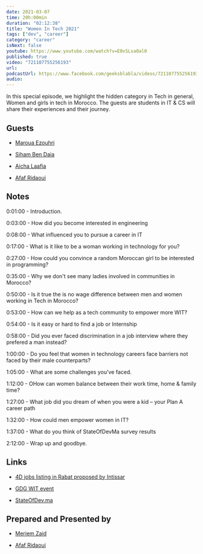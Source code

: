 ```yaml
---
date: 2021-03-07
time: 20h:00min
duration: "02:12:38"
title: "Women In Tech 2021"
tags: ["dev", "career"]
category: "career"
isNext: false
youtube: https://www.youtube.com/watch?v=E0vSLsaOal0
published: true
video: "721107755256193"
url:
podcastUrl: https://www.facebook.com/geeksblabla/videos/721107755256193/
audio:
---
```


In this special episode, we highlight the hidden category in Tech in general, Women and girls in tech in Morocco. The guests are students in IT & CS will share their experiences and their journey.

## Guests

- [Maroua Ezouhri](https://www.linkedin.com/in/maroua-ezouhri-381174a7/)

- [Siham Ben Daia](https://twitter.com/BendaiaS)

- [Aicha Laafia](https://twitter.com/AichaLaafia)

- [Afaf Ridaoui](https://twitter.com/_iamaf)

## Notes

0:01:00 - Introduction.

0:03:00 - How did you become interested in engineering

0:08:00 - What influenced you to pursue a career in IT

0:17:00 - What is it like to be a woman working in technology for you?

0:27:00 - How could you convince a random Moroccan girl to be interested in programming?

0:35:00 - Why we don't see many ladies involved in communities in Morocco?

0:50:00 - Is it true the is no wage difference between men and women working in Tech in Morocco?

0:53:00 - How can we help as a tech community to empower more WIT?

0:54:00 - Is it easy or hard to find a job or Internship

0:58:00 - Did you ever faced discrimination in a job interview where they prefered a man instead?

1:00:00 - Do you feel that women in technology careers face barriers not faced by their male counterparts?

1:05:00 - What are some challenges you’ve faced.

1:12:00 - OHow can women balance between their work time, home & family time?

1:27:00 - What job did you dream of when you were a kid – your Plan A career path

1:32:00 - How could men empower women in IT?

1:37:00 - What do you think of StateOfDevMa survey results

2:12:00 - Wrap up and goodbye.

## Links

- [4D jobs listing in Rabat proposed by Intissar](https://us.4d.com/life4d-morocco)

- [GDG WIT event](https://gdg.community.dev/events/details/google-gdg-settat-presents-wtm-settat-international-womens-day-2021/#/)

- [StateOfDev.ma](https://stateofdev.ma/#profile-q-0)

## Prepared and Presented by

- [Meriem Zaid](https://www.facebook.com/MeriemZaid)

- [Afaf Ridaoui](https://twitter.com/_iamaf)
